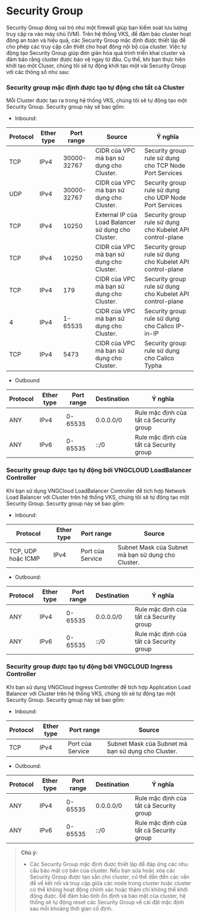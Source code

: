 # Security Group

Security Group đóng vai trò như một firewall giúp bạn kiểm soát lưu lượng truy cập ra vào máy chủ (VM). Trên hệ thống VKS, để đảm bảo cluster hoạt động an toàn và hiệu quả, các Security Group mặc định được thiết lập để cho phép các truy cập cần thiết cho hoạt động nội bộ của cluster. Việc tự động tạo Security Group giúp đơn giản hóa quá trình triển khai cluster và đảm bảo rằng cluster được bảo vệ ngay từ đầu. Cụ thể, khi bạn thực hiện khởi tạo một Cluser, chúng tôi sẽ tự động khởi tạo một vài Security Group với các thông số như sau: 

### Security group mặc định được tạo tự động cho tất cả Cluster

Mỗi Cluster được tạo ra trong hệ thống VKS, chúng tôi sẽ tự động tạo một Security Group. Security group này sẽ bao gồm:

* Inbound:

| Protocol | Ether type | Port range | Source | Ý nghĩa |
| --- | --- | --- | --- | --- |
| TCP | IPv4 | 30000-32767 | CIDR của VPC mà bạn sử dụng cho Cluster. | Security group rule sử dụng cho TCP Node Port Services |
| UDP | IPv4 | 30000-32767 | CIDR của VPC mà bạn sử dụng cho Cluster. | Security group rule sử dụng cho UDP Node Port Services |
| TCP | IPv4 | 10250 | External IP của Load Balancer sử dụng cho Cluster. | Security group rule sử dụng cho Kubelet API control-plane |
| TCP | IPv4 | 10250 | CIDR của VPC mà bạn sử dụng cho Cluster. | Security group rule sử dụng cho Kubelet API control-plane |
| TCP | IPv4 | 179 | CIDR của VPC mà bạn sử dụng cho Cluster. | Security group rule sử dụng cho Kubelet API control-plane |
| 4 | IPv4 | 1-65535 | CIDR của VPC mà bạn sử dụng cho Cluster. | Security group rule sử dụng cho Calico IP-in-IP |
| TCP | IPv4 | 5473 | CIDR của VPC mà bạn sử dụng cho Cluster. | Security group rule sử dụng cho Calico Typha |

* Outbound

| Protocol | Ether type | Port range | Destination | Ý nghĩa |
| --- | --- | --- | --- | --- |
| ANY | IPv4 | 0-65535 | 0.0.0.0/0 | Rule mặc định của tất cả Security group |
| ANY | IPv6 | 0-65535 | ::/0 | Rule mặc định của tất cả Security group |

### Security group được tạo tự động bởi VNGCLOUD LoadBalancer Controller 

Khi bạn sử dụng VNGCloud LoadBalancer Controller để tích hợp Network Load Balancer với Cluster trên hệ thống VKS, chúng tôi sẽ tự động tạo một Security Group. Security group này sẽ bao gồm:

* Inbound:

| Protocol | Ether type | Port range | Source |
| --- | --- | --- | --- |
| TCP, UDP hoặc ICMP | IPv4 | Port của Service | Subnet Mask của Subnet mà bạn sử dụng cho Cluster. |

* Outbound:

| Protocol | Ether type | Port range | Destination | Ý nghĩa |
| --- | --- | --- | --- | --- |
| ANY | IPv4 | 0-65535 | 0.0.0.0/0 | Rule mặc định của tất cả Security group |
| ANY | IPv6 | 0-65535 | ::/0 | Rule mặc định của tất cả Security group |

### Security group được tạo tự động bởi VNGCLOUD Ingress Controller

Khi bạn sử dụng VNGCloud Ingress Controller để tích hợp Application Load Balancer với Cluster trên hệ thống VKS, chúng tôi sẽ tự động tạo một Security Group. Security group này sẽ bao gồm:

* Inbound:

| Protocol | Ether type | Port range | Source |
| --- | --- | --- | --- |
| TCP | IPv4 | Port của Service | Subnet Mask của Subnet mà bạn sử dụng cho Cluster. |

* Outbound:

| Protocol | Ether type | Port range | Destination | Ý nghĩa |
| --- | --- | --- | --- | --- |
| ANY | IPv4 | 0-65535 | 0.0.0.0/0 | Rule mặc định của tất cả Security group |
| ANY | IPv6 | 0-65535 | ::/0 | Rule mặc định của tất cả Security group |

> **Chú ý:**
>
> * Các Security Group mặc định được thiết lập để đáp ứng các nhu cầu bảo mật cơ bản của cluster. Nếu bạn sửa hoặc xóa các Security Group được tạo sẵn cho cluster, có thể dẫn đến các vấn đề về kết nối và truy cập giữa các node trong cluster hoặc cluster có thể không hoạt động chính xác hoặc thậm chí không thể khởi động được. Để đảm bảo tính ổn định và bảo mật của cluster, hệ thống sẽ tự động reset các Security Group về cài đặt mặc định sau mỗi khoảng thời gian cố định.
